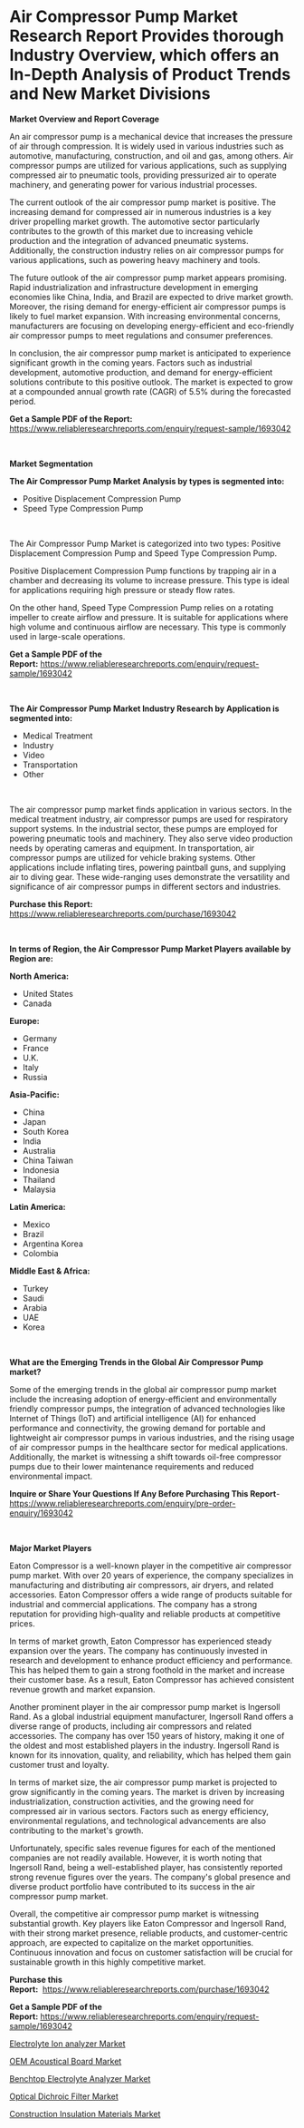 <p><h1>Air Compressor Pump Market Research Report Provides thorough Industry Overview, which offers an In-Depth Analysis of Product Trends and New Market Divisions</h1></p><p><strong>Market Overview and Report Coverage</strong></p>
<p><p>An air compressor pump is a mechanical device that increases the pressure of air through compression. It is widely used in various industries such as automotive, manufacturing, construction, and oil and gas, among others. Air compressor pumps are utilized for various applications, such as supplying compressed air to pneumatic tools, providing pressurized air to operate machinery, and generating power for various industrial processes.</p><p>The current outlook of the air compressor pump market is positive. The increasing demand for compressed air in numerous industries is a key driver propelling market growth. The automotive sector particularly contributes to the growth of this market due to increasing vehicle production and the integration of advanced pneumatic systems. Additionally, the construction industry relies on air compressor pumps for various applications, such as powering heavy machinery and tools.</p><p>The future outlook of the air compressor pump market appears promising. Rapid industrialization and infrastructure development in emerging economies like China, India, and Brazil are expected to drive market growth. Moreover, the rising demand for energy-efficient air compressor pumps is likely to fuel market expansion. With increasing environmental concerns, manufacturers are focusing on developing energy-efficient and eco-friendly air compressor pumps to meet regulations and consumer preferences.</p><p>In conclusion, the air compressor pump market is anticipated to experience significant growth in the coming years. Factors such as industrial development, automotive production, and demand for energy-efficient solutions contribute to this positive outlook. The market is expected to grow at a compounded annual growth rate (CAGR) of 5.5% during the forecasted period.</p></p>
<p><strong>Get a Sample PDF of the Report:</strong> <a href="https://www.reliableresearchreports.com/enquiry/request-sample/1693042">https://www.reliableresearchreports.com/enquiry/request-sample/1693042</a></p>
<p>&nbsp;</p>
<p><strong>Market Segmentation</strong></p>
<p><strong>The Air Compressor Pump Market Analysis by types is segmented into:</strong></p>
<p><ul><li>Positive Displacement Compression Pump</li><li>Speed Type Compression Pump</li></ul></p>
<p>&nbsp;</p>
<p><p>The Air Compressor Pump Market is categorized into two types: Positive Displacement Compression Pump and Speed Type Compression Pump. </p><p>Positive Displacement Compression Pump functions by trapping air in a chamber and decreasing its volume to increase pressure. This type is ideal for applications requiring high pressure or steady flow rates. </p><p>On the other hand, Speed Type Compression Pump relies on a rotating impeller to create airflow and pressure. It is suitable for applications where high volume and continuous airflow are necessary. This type is commonly used in large-scale operations.</p></p>
<p><strong>Get a Sample PDF of the Report:</strong>&nbsp;<a href="https://www.reliableresearchreports.com/enquiry/request-sample/1693042">https://www.reliableresearchreports.com/enquiry/request-sample/1693042</a></p>
<p>&nbsp;</p>
<p><strong>The Air Compressor Pump Market Industry Research by Application is segmented into:</strong></p>
<p><ul><li>Medical Treatment</li><li>Industry</li><li>Video</li><li>Transportation</li><li>Other</li></ul></p>
<p>&nbsp;</p>
<p><p>The air compressor pump market finds application in various sectors. In the medical treatment industry, air compressor pumps are used for respiratory support systems. In the industrial sector, these pumps are employed for powering pneumatic tools and machinery. They also serve video production needs by operating cameras and equipment. In transportation, air compressor pumps are utilized for vehicle braking systems. Other applications include inflating tires, powering paintball guns, and supplying air to diving gear. These wide-ranging uses demonstrate the versatility and significance of air compressor pumps in different sectors and industries.</p></p>
<p><strong>Purchase this Report:</strong>&nbsp; <a href="https://www.reliableresearchreports.com/purchase/1693042">https://www.reliableresearchreports.com/purchase/1693042</a></p>
<p>&nbsp;</p>
<p><strong>In terms of Region, the Air Compressor Pump Market Players available by Region are:</strong></p>
<p>
    <p> <strong> North America: </strong>
        <ul>
            <li>United States</li>
            <li>Canada</li>
        </ul>
        </p> 
    <p> <strong> Europe: </strong>
        <ul>
            <li>Germany</li>
            <li>France</li>
            <li>U.K.</li>
            <li>Italy</li>
            <li>Russia</li>
        </ul>
        </p> 
    <p> <strong> Asia-Pacific: </strong>
        <ul>
            <li>China</li>
            <li>Japan</li>
            <li>South Korea</li>
            <li>India</li>
            <li>Australia</li>
            <li>China Taiwan</li>
            <li>Indonesia</li>
            <li>Thailand</li>
            <li>Malaysia</li>
        </ul>
        </p> 
    <p> <strong> Latin America: </strong>
        <ul>
            <li>Mexico</li>
            <li>Brazil</li>
            <li>Argentina Korea</li>
            <li>Colombia</li>
        </ul>
        </p> 
    <p> <strong> Middle East & Africa: </strong>
        <ul>
            <li>Turkey</li>
            <li>Saudi</li>
            <li>Arabia</li>
            <li>UAE</li>
            <li>Korea</li>
        </ul>
    </p>
    </p>
<p>&nbsp;</p>
<p><strong>What are the Emerging Trends in the Global Air Compressor Pump market?</strong></p>
<p><p>Some of the emerging trends in the global air compressor pump market include the increasing adoption of energy-efficient and environmentally friendly compressor pumps, the integration of advanced technologies like Internet of Things (IoT) and artificial intelligence (AI) for enhanced performance and connectivity, the growing demand for portable and lightweight air compressor pumps in various industries, and the rising usage of air compressor pumps in the healthcare sector for medical applications. Additionally, the market is witnessing a shift towards oil-free compressor pumps due to their lower maintenance requirements and reduced environmental impact.</p></p>
<p><strong>Inquire or Share Your Questions If Any Before Purchasing This Report</strong>- <a href="https://www.reliableresearchreports.com/enquiry/pre-order-enquiry/1693042">https://www.reliableresearchreports.com/enquiry/pre-order-enquiry/1693042</a></p>
<p>&nbsp;</p>
<p><strong>Major Market Players</strong></p>
<p><p>Eaton Compressor is a well-known player in the competitive air compressor pump market. With over 20 years of experience, the company specializes in manufacturing and distributing air compressors, air dryers, and related accessories. Eaton Compressor offers a wide range of products suitable for industrial and commercial applications. The company has a strong reputation for providing high-quality and reliable products at competitive prices.</p><p>In terms of market growth, Eaton Compressor has experienced steady expansion over the years. The company has continuously invested in research and development to enhance product efficiency and performance. This has helped them to gain a strong foothold in the market and increase their customer base. As a result, Eaton Compressor has achieved consistent revenue growth and market expansion.</p><p>Another prominent player in the air compressor pump market is Ingersoll Rand. As a global industrial equipment manufacturer, Ingersoll Rand offers a diverse range of products, including air compressors and related accessories. The company has over 150 years of history, making it one of the oldest and most established players in the industry. Ingersoll Rand is known for its innovation, quality, and reliability, which has helped them gain customer trust and loyalty.</p><p>In terms of market size, the air compressor pump market is projected to grow significantly in the coming years. The market is driven by increasing industrialization, construction activities, and the growing need for compressed air in various sectors. Factors such as energy efficiency, environmental regulations, and technological advancements are also contributing to the market's growth.</p><p>Unfortunately, specific sales revenue figures for each of the mentioned companies are not readily available. However, it is worth noting that Ingersoll Rand, being a well-established player, has consistently reported strong revenue figures over the years. The company's global presence and diverse product portfolio have contributed to its success in the air compressor pump market.</p><p>Overall, the competitive air compressor pump market is witnessing substantial growth. Key players like Eaton Compressor and Ingersoll Rand, with their strong market presence, reliable products, and customer-centric approach, are expected to capitalize on the market opportunities. Continuous innovation and focus on customer satisfaction will be crucial for sustainable growth in this highly competitive market.</p></p>
<p><strong>Purchase this Report:</strong>&nbsp;&nbsp;<a href="https://www.reliableresearchreports.com/purchase/1693042">https://www.reliableresearchreports.com/purchase/1693042</a></p>
<p></p>
<p><strong>Get a Sample PDF of the Report:</strong>&nbsp;<a href="https://www.reliableresearchreports.com/enquiry/request-sample/1693042">https://www.reliableresearchreports.com/enquiry/request-sample/1693042</a></p>
<p><p><a href="https://medium.com/@norvalolson/electrolyte-ion-analyzer-market-trends-forecast-and-competitive-analysis-to-2030-cb114426163a">Electrolyte Ion analyzer Market</a></p><p><a href="https://www.linkedin.com/pulse/oem-acoustical-board-market-challenges-opportunities/">OEM Acoustical Board Market</a></p><p><a href="https://medium.com/@beauhagenes2023/benchtop-electrolyte-analyzer-market-exploring-market-share-market-trends-and-future-growth-cd7140d795aa">Benchtop Electrolyte Analyzer Market</a></p><p><a href="https://www.linkedin.com/pulse/decoding-optical-dichroic-filter-market-deep-dive-latest-nfv8e/">Optical Dichroic Filter Market</a></p><p><a href="https://www.linkedin.com/pulse/construction-insulation-materials-market-share-amp/">Construction Insulation Materials Market</a></p></p>